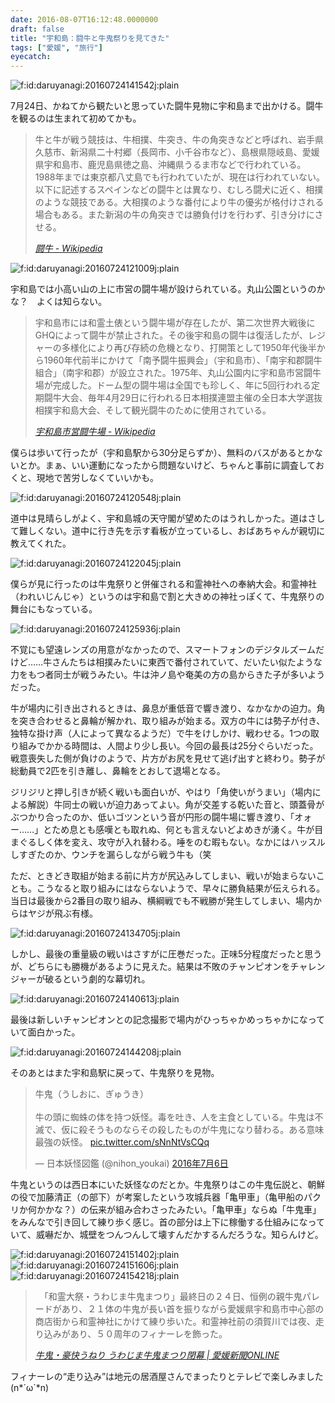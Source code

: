 ```yaml
---
date: 2016-08-07T16:12:48.0000000
draft: false
title: "宇和島：闘牛と牛鬼祭りを見てきた"
tags: ["愛媛", "旅行"]
eyecatch: 
---
```

<p><span itemscope itemtype="http://schema.org/Photograph"><img src="20160724141542.jpg" alt="f:id:daruyanagi:20160724141542j:plain" title="f:id:daruyanagi:20160724141542j:plain" class="hatena-fotolife" itemprop="image"></span></p><p>7月24日、かねてから観たいと思っていた闘牛見物に宇和島まで出かける。闘牛を観るのは生まれて初めてかも。</p>

<blockquote cite="https://ja.wikipedia.org/wiki/%E9%97%98%E7%89%9B">
<p>牛と牛が戦う競技は、牛相撲、牛突き、牛の角突きなどと呼ばれ、岩手県久慈市、新潟県二十村郷（長岡市、小千谷市など）、島根県隠岐島、愛媛県宇和島市、鹿児島県徳之島、沖縄県うるま市などで行われている。1988年までは東京都八丈島でも行われていたが、現在は行われていない。<br />
以下に記述するスペインなどの闘牛とは異なり、むしろ闘犬に近く、相撲のような競技である。大相撲のような番付により牛の優劣が格付けされる場合もある。また新潟の牛の角突きでは勝負付けを行わず、引き分けにさせる。</p>

<cite><a href="https://ja.wikipedia.org/wiki/%E9%97%98%E7%89%9B">&#x95D8;&#x725B; - Wikipedia</a></cite>
</blockquote>
<p><span itemscope itemtype="http://schema.org/Photograph"><img src="20160724121009.jpg" alt="f:id:daruyanagi:20160724121009j:plain" title="f:id:daruyanagi:20160724121009j:plain" class="hatena-fotolife" itemprop="image"></span></p><p>宇和島では小高い山の上に市営の闘牛場が設けられている。丸山公園というのかな？　よくは知らない。</p>

<blockquote cite="https://ja.wikipedia.org/wiki/%E5%AE%87%E5%92%8C%E5%B3%B6%E5%B8%82%E5%96%B6%E9%97%98%E7%89%9B%E5%A0%B4">
<p>宇和島市には和霊土俵という闘牛場が存在したが、第二次世界大戦後にGHQによって闘牛が禁止された。その後宇和島の闘牛は復活したが、レジャーの多様化により再び存続の危機となり、打開策として1950年代後半から1960年代前半にかけて「南予闘牛振興会」（宇和島市）、「南宇和郡闘牛組合」（南宇和郡）が設立された。1975年、丸山公園内に宇和島市営闘牛場が完成した。ドーム型の闘牛場は全国でも珍しく、年に5回行われる定期闘牛大会、毎年4月29日に行われる日本相撲連盟主催の全日本大学選抜相撲宇和島大会、そして観光闘牛のために使用されている。</p>

<cite><a href="https://ja.wikipedia.org/wiki/%E5%AE%87%E5%92%8C%E5%B3%B6%E5%B8%82%E5%96%B6%E9%97%98%E7%89%9B%E5%A0%B4">&#x5B87;&#x548C;&#x5CF6;&#x5E02;&#x55B6;&#x95D8;&#x725B;&#x5834; - Wikipedia</a></cite>
</blockquote>
<p>僕らは歩いて行ったが（宇和島駅から30分足らずか）、無料のバスがあるとかないとか。まぁ、いい運動になったから問題ないけど、ちゃんと事前に調査しておくと、現地で苦労しなくていいかも。</p><p><span itemscope itemtype="http://schema.org/Photograph"><img src="20160724120548.jpg" alt="f:id:daruyanagi:20160724120548j:plain" title="f:id:daruyanagi:20160724120548j:plain" class="hatena-fotolife" itemprop="image"></span></p><p>道中は見晴らしがよく、宇和島城の天守閣が望めたのはうれしかった。道はさして難しくない。道中に行き先を示す看板が立っているし、おばあちゃんが親切に教えてくれた。</p><p><span itemscope itemtype="http://schema.org/Photograph"><img src="20160724122045.jpg" alt="f:id:daruyanagi:20160724122045j:plain" title="f:id:daruyanagi:20160724122045j:plain" class="hatena-fotolife" itemprop="image"></span></p><p>僕らが見に行ったのは牛鬼祭りと併催される和霊神社への奉納大会。和霊神社（われいじんじゃ）というのは宇和島で割と大きめの神社っぽくて、牛鬼祭りの舞台にもなっている。</p><p><span itemscope itemtype="http://schema.org/Photograph"><img src="20160724125936.jpg" alt="f:id:daruyanagi:20160724125936j:plain" title="f:id:daruyanagi:20160724125936j:plain" class="hatena-fotolife" itemprop="image"></span></p><p>不覚にも望遠レンズの用意がなかったので、スマートフォンのデジタルズームだけど……牛さんたちは相撲みたいに東西で番付されていて、だいたい似たような力をもつ者同士が戦うみたい。牛は沖ノ島や奄美の方の島からきた子が多いようだった。</p><p>牛が場内に引き出されるときは、鼻息が重低音で響き渡り、なかなかの迫力。角を突き合わせると鼻輪が解かれ、取り組みが始まる。双方の牛には勢子が付き、独特な掛け声（人によって異なるようだ）で牛をけしかけ、戦わせる。1つの取り組みでかかる時間は、人間より少し長い。今回の最長は25分ぐらいだった。戦意喪失した側が負けのようで、片方がお尻を見せて逃げ出すと終わり。勢子が総動員で2匹を引き離し、鼻輪をとおして退場となる。</p><p>ジリジリと押し引きが続く戦いも面白いが、やはり「角使いがうまい」（場内による解説）牛同士の戦いが迫力あってよい。角が交差する乾いた音と、頭蓋骨がぶつかり合ったのか、低いゴツンという音が円形の闘牛場に響き渡り、「オォー……」とため息とも感嘆とも取れぬ、何とも言えないどよめきが湧く。牛が目まぐるしく体を変え、攻守が入れ替わる。唾をのむ暇もない。なかにはハッスルしすぎたのか、ウンチを漏らしながら戦う牛も（笑</p><p>ただ、ときどき取組が始まる前に片方が尻込みしてしまい、戦いが始まらないことも。こうなると取り組みにはならないようで、早々に勝負結果が伝えられる。当日は最後から2番目の取り組み、横綱戦でも不戦勝が発生してしまい、場内からはヤジが飛ぶ有様。</p><p><span itemscope itemtype="http://schema.org/Photograph"><img src="20160724134705.jpg" alt="f:id:daruyanagi:20160724134705j:plain" title="f:id:daruyanagi:20160724134705j:plain" class="hatena-fotolife" itemprop="image"></span></p><p>しかし、最後の重量級の戦いはさすがに圧巻だった。正味5分程度だったと思うが、どちらにも勝機があるように見えた。結果は不敗のチャンピオンをチャレンジャーが破るという劇的な幕切れ。</p><p><span itemscope itemtype="http://schema.org/Photograph"><img src="20160724140613.jpg" alt="f:id:daruyanagi:20160724140613j:plain" title="f:id:daruyanagi:20160724140613j:plain" class="hatena-fotolife" itemprop="image"></span></p><p>最後は新しいチャンピオンとの記念撮影で場内がひっちゃかめっちゃかになっていて面白かった。</p><p><span itemscope itemtype="http://schema.org/Photograph"><img src="20160724144208.jpg" alt="f:id:daruyanagi:20160724144208j:plain" title="f:id:daruyanagi:20160724144208j:plain" class="hatena-fotolife" itemprop="image"></span></p><p>そのあとはまた宇和島駅に戻って、牛鬼祭りを見物。</p><p><blockquote class="twitter-tweet" data-lang="ja"><p lang="ja" dir="ltr">牛鬼（うしおに、ぎゅうき）<br><br>牛の頭に蜘蛛の体を持つ妖怪。毒を吐き、人を主食としている。牛鬼は不滅で、仮に殺そうものならその殺したものが牛鬼になり替わる。ある意味最強の妖怪。 <a href="https://t.co/sNnNtVsCQq">pic.twitter.com/sNnNtVsCQq</a></p>&mdash; 日本妖怪図鑑 (@nihon_youkai) <a href="https://twitter.com/nihon_youkai/status/750800557368115205">2016年7月6日</a></blockquote><script async src="//platform.twitter.com/widgets.js" charset="utf-8"></script></p><p>牛鬼というのは西日本にいた妖怪なのだとか。牛鬼祭りはこの牛鬼伝説と、朝鮮の役で加藤清正（の部下）が考案したという攻城兵器「亀甲車」（亀甲船のパクリか何かかな？）の伝来が組み合わさったみたい。「亀甲車」ならぬ「牛鬼車」をみんなで引き回して練り歩く感じ。首の部分は上下に稼働する仕組みになっていて、威嚇だか、城壁をつんつんして壊すんだかするんだろうな。知らんけど。</p><p><span itemscope itemtype="http://schema.org/Photograph"><img src="20160724151402.jpg" alt="f:id:daruyanagi:20160724151402j:plain" title="f:id:daruyanagi:20160724151402j:plain" class="hatena-fotolife" itemprop="image"></span><span itemscope itemtype="http://schema.org/Photograph"><img src="20160724151606.jpg" alt="f:id:daruyanagi:20160724151606j:plain" title="f:id:daruyanagi:20160724151606j:plain" class="hatena-fotolife" itemprop="image"></span><span itemscope itemtype="http://schema.org/Photograph"><img src="20160724154218.jpg" alt="f:id:daruyanagi:20160724154218j:plain" title="f:id:daruyanagi:20160724154218j:plain" class="hatena-fotolife" itemprop="image"></span><br />
</p>

<blockquote cite="http://www.ehime-np.co.jp/news/local/20160725/news20160725760.html">
<p>　「和霊大祭・うわじま牛鬼まつり」最終日の２４日、恒例の親牛鬼パレードがあり、２１体の牛鬼が長い首を振りながら愛媛県宇和島市中心部の商店街から和霊神社にかけて練り歩いた。和霊神社前の須賀川では夜、走り込みがあり、５０周年のフィナーレを飾った。 </p>

<cite><a href="http://www.ehime-np.co.jp/news/local/20160725/news20160725760.html">&#x725B;&#x9B3C;&#x30FB;&#x8C6A;&#x5FEB;&#x3046;&#x306D;&#x308A; &#x3046;&#x308F;&#x3058;&#x307E;&#x725B;&#x9B3C;&#x307E;&#x3064;&#x308A;&#x9589;&#x5E55; | &#x611B;&#x5A9B;&#x65B0;&#x805E;ONLINE</a></cite>
</blockquote>
<p>フィナーレの“走り込み”は地元の居酒屋さんでまったりとテレビで楽しみました(n*´ω`*n)</p>
